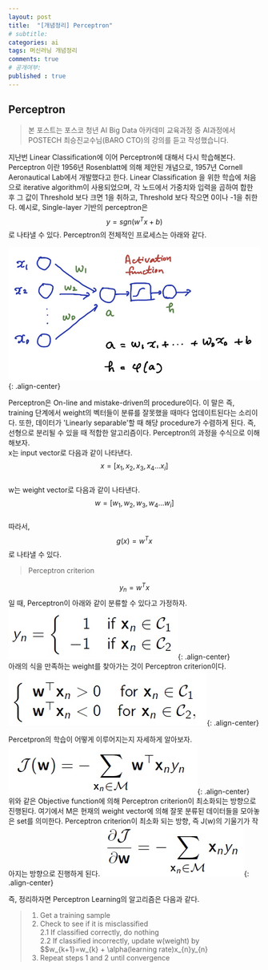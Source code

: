 ```yaml
---
layout: post
title:  "[개념정리] Perceptron"
# subtitle: 
categories: ai
tags: 머신러닝 개념정리
comments: true
# 공개여부:
published : true
---
```


## Perceptron
> 본 포스트는 포스코 청년 AI Big Data 아카데미 교육과정 중 AI과정에서 POSTECH 최승진교수님(BARO CTO)의 강의를 듣고 작성했습니다.

지난번 Linear Classification에 이어 Perceptron에 대해서 다시 학습해본다. Perceptron 이란 1956년 Rosenblatt에 의해 제안된 개념으로, 1957년 Cornell Aeronautical Lab에서 개발했다고 한다. Linear Classification 을 위한 학습에 처음으로 iterative algorithm이 사용되었으며, 각 노드에서 가중치와 입력을 곱하여 합한 후 그 값이 Threshold 보다 크면 1을 취하고, Threshold 보다 작으면 0이나 -1을 취한다. 예시로, Single-layer 기반의 perceptron은 $$y = sgn(w^T x + b)$$로 나타낼 수 있다. Perceptron의 전체적인 프로세스는 아래와 같다.

![](/assets/img/20200607/1.jpg){: .align-center}  

Perceptron은 On-line and mistake-driven의 procedure이다. 이 말은 즉, training 단계에서 weight의 벡터들이 분류를 잘못했을 때마다 업데이트된다는 소리이다. 또한, 데이터가 'Linearly separable'할 때 해당 procedure가 수렴하게 된다. 즉, 선형으로 분리될 수 있을 때 적합한 알고리즘이다. Perceptron의 과정을 수식으로 이해해보자.  
x는 input vector로 다음과 같이 나타낸다. $$x = [x_{1}, x_{2}, x_{3}, x_{4} ... x_{i}]$$  
w는 weight vector로 다음과 같이 나타낸다. $$w = [w_{1}, w_{2}, w_{3}, w_{4} ... w_{i}]$$  
따라서, $$ g(x) = w^T x$$로 나타낼 수 있다.

> Perceptron criterion

$$ y_{n} = w^T x $$ 일 때, Perceptron이 아래와 같이 분류할 수 있다고 가정하자.
![](/assets/img/20200607/2.jpg){: .align-center}  
아래의 식을 만족하는 weight를 찾아가는 것이 Perceptron criterion이다.
![](/assets/img/20200607/3.jpg){: .align-center}  

Percetpron의 학습이 어떻게 이루어지는지 자세하게 알아보자.
![](/assets/img/20200607/4.jpg){: .align-center}  
위와 같은 Objective function에 의해 Perceptron criterion이 최소화되는 방향으로 진행된다. 여기에서 M은 현재의 weight vector에 의해 잘못 분류된 데이터들을 모아놓은 set를 의미한다. Perceptron criterion이 최소화 되는 방향, 즉 J(w)의 기울기가 작아지는 방향으로 진행하게 된다.
![](/assets/img/20200607/5.jpg){: .align-center}  

즉, 정리하자면 Perceptron Learning의 알고리즘은 다음과 같다.
>1. Get a training sample
>2. Check to see if it is misclassified  
> 2.1 If classified correctly, do nothing  
> 2.2 If classified incorrectly, update w(weight) by  
>     $$w_{k+1}=w_{k} + \alpha(learning rate)x_{n}y_{n}
>3. Repeat steps 1 and 2 until convergence